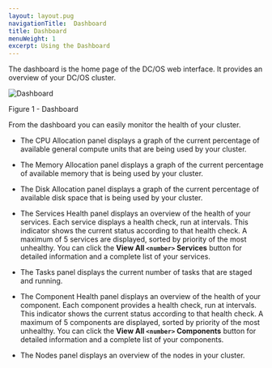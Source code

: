 ```yaml
---
layout: layout.pug
navigationTitle:  Dashboard
title: Dashboard
menuWeight: 1
excerpt: Using the Dashboard
---
```

The dashboard is the home page of the DC/OS web interface. It provides an overview of your DC/OS cluster.

![Dashboard](/1.12/img/dashboard-ee-1-12.png)

Figure 1 - Dashboard

From the dashboard you can easily monitor the health of your cluster.

*   The CPU Allocation panel displays a graph of the current percentage of available general compute units that are being used by your cluster.

*   The Memory Allocation panel displays a graph of the current percentage of available memory that is being used by your cluster.

*   The Disk Allocation panel displays a graph of the current percentage of available disk space that is being used by your cluster.

*   The Services Health panel displays an overview of the health of your services. Each service displays a health check, run at intervals. This indicator shows the current status according to that health check. A maximum of 5 services are displayed, sorted by priority of the most unhealthy. You can click the **View All `<number>` Services** button for detailed information and a complete list of your services.

*   The Tasks panel displays the current number of tasks that are staged and running.

*   The Component Health panel displays an overview of the health of your component. Each component provides a health check, run at intervals. This indicator shows the current status according to that health check. A maximum of 5 components are displayed, sorted by priority of the most unhealthy. You can click the **View All `<number>` Components** button for detailed information and a complete list of your components.

*   The Nodes panel displays an overview of the nodes in your cluster.
